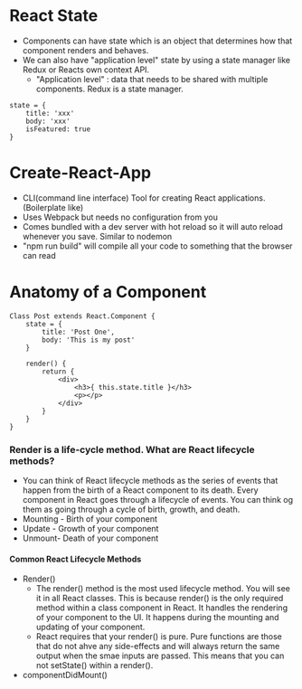 # React State
- Components can have state which is an object that determines how that component renders and behaves. 
- We can also have "application level" state by using a state manager like Redux or Reacts own context API.
    - "Application level" : data that needs to be shared with multiple components. Redux is a state manager. 
```
state = {
    title: 'xxx'
    body: 'xxx'
    isFeatured: true
}
```

# Create-React-App
- CLI(command line interface) Tool for creating React applications. (Boilerplate like)
- Uses Webpack but needs no configuration from you
- Comes bundled with a dev server with hot reload so it will auto reload whenever you save. Similar to nodemon
- "npm run build" will compile all your code to something that the browser can read

# Anatomy of a Component
```
Class Post extends React.Component {
    state = {
        title: 'Post One',
        body: 'This is my post'
    }

    render() {
        return {
            <div>
                <h3>{ this.state.title }</h3>
                <p></p>
            </div>
        }
    }
}
```
### Render is a life-cycle method. What are React lifecycle methods?
- You can think of React lifecycle methods as the series of events that happen from the birth of a React component to its death. Every component in React goes through a lifecycle of events. You can think og them as going through a cycle of birth, growth, and death.
- Mounting - Birth of your component
- Update - Growth of your component
- Unmount- Death of your component 

#### Common React Lifecycle Methods 
- Render()
    - The render() method is the most used lifecycle method. You will see it in all React classes. This is because render() is the only required method within a class component in React. It handles the rendering of your component to the UI. It happens during the mounting and updating of your component. 
    - React requires that your render() is pure. Pure functions are those that do not ahve any side-effects and will always return the same output when the smae inputs are passed. This means that you can not setState() within a render(). 
- componentDidMount()
